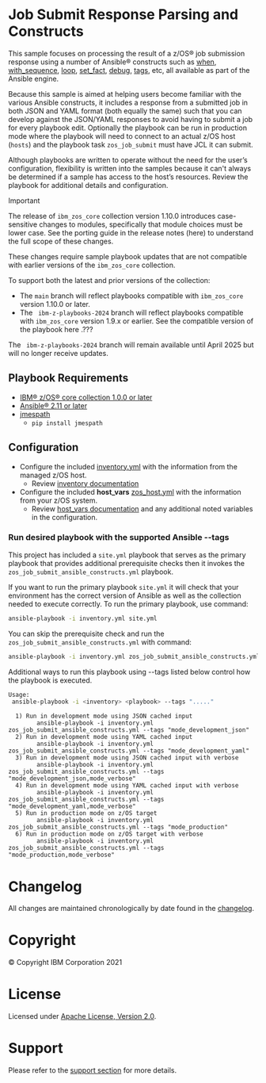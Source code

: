# Job Submit Response Parsing and Constructs
This sample focuses on processing the result of a z/OS® job submission response
using a number of Ansible® constructs such as
[when](https://docs.ansible.com/ansible/latest/user_guide/playbooks_conditionals.html#conditionals),
[with_sequence](https://docs.ansible.com/ansible/latest/user_guide/playbooks_loops.html#loops),
[loop](https://docs.ansible.com/ansible/latest/user_guide/playbooks_loops.html#loops),
[set_fact](https://docs.ansible.com/ansible/latest/collections/ansible/builtin/set_fact_module.html),
[debug](https://docs.ansible.com/ansible/latest/collections/ansible/builtin/debug_module.html),
[tags](https://docs.ansible.com/ansible/latest/user_guide/playbooks_tags.html),
etc, all available as part of the Ansible engine.

Because this sample is aimed at helping users become familiar with the various
Ansible constructs, it includes a response from a submitted job in both JSON
and YAML format (both equally the same) such that you can develop against
the JSON/YAML responses to avoid having to submit a job for every playbook
edit. Optionally the playbook can be run in production mode where the playbook
will need to connect to an actual z/OS host (`hosts`) and the playbook task
`zos_job_submit` must have JCL it can submit.

Although playbooks are written to operate without the need for the user’s
configuration, flexibility is written into the samples because it can't always
be determined if a sample has access to the host’s resources. Review the
playbook for additional details and configuration.

> [!IMPORTANT]
> The release of `ibm_zos_core` collection version 1.10.0 introduces case-sensitive
> changes to modules, specifically that module choices must be lower case. See the porting
> guide in the release notes (here) to understand the full scope of these changes.
>
> These changes require sample playbook updates that are not compatible with earlier
> versions of the `ibm_zos_core` collection.
>
> To support both the latest and prior versions of the collection:
> 
> * The `main` branch will reflect playbooks compatible with `ibm_zos_core` version 1.10.0 or later.
> * The ` ibm-z-playbooks-2024` branch will reflect playbooks compatible with `ibm_zos_core` version 1.9.x or earlier. See the compatible version of the playbook here <link to this playbook in branch>.???
> 
> The ` ibm-z-playbooks-2024` branch will remain available until April 2025 but will no longer receive updates.

## Playbook Requirements
- [IBM® z/OS® core collection 1.0.0 or later](https://galaxy.ansible.com/ibm/ibm_zos_core)
- [Ansible® 2.11 or later](https://docs.ansible.com/ansible/latest/installation_guide/intro_installation.html)
- [jmespath](https://pypi.org/project/jmespath/)
    - `pip install jmespath`

## Configuration
- Configure the included [inventory.yml](inventories/inventory.yml) with the
  information from the managed z/OS host.
  - Review [inventory documentation](../../docs/share/zos_core/configure_inventory.md)
- Configure the included **host_vars** [zos_host.yml](inventories/host_vars/zos_host.yml)
  with the information from your z/OS system.
  - Review [host_vars documentation](../../docs/share/zos_core/configure_host_vars.md)
    and any additional noted variables in the configuration.

### Run desired playbook with the supported Ansible --tags
This project has included a `site.yml` playbook that serves as the primary playbook
that provides additional prerequisite checks then it invokes the `zos_job_submit_ansible_constructs.yml`
playbook.

If you want to run the primary playbook `site.yml` it will check that your environment
has the correct version of Ansible as well as the collection needed to execute
correctly. To run the primary playbook, use command:

```bash
ansible-playbook -i inventory.yml site.yml
```

You can skip the prerequisite check and run the `zos_job_submit_ansible_constructs.yml` with
command:

```bash
ansible-playbook -i inventory.yml zos_job_submit_ansible_constructs.yml
```

Additional ways to run this playbook using --tags listed below control how the
playbook is executed.

```bash
Usage:
 ansible-playbook -i <inventory> <playbook> --tags "....."
```

```
  1) Run in development mode using JSON cached input
        ansible-playbook -i inventory.yml zos_job_submit_ansible_constructs.yml --tags "mode_development_json"
  2) Run in development mode using YAML cached input
        ansible-playbook -i inventory.yml zos_job_submit_ansible_constructs.yml --tags "mode_development_yaml"
  3) Run in development mode using JSON cached input with verbose
        ansible-playbook -i inventory.yml zos_job_submit_ansible_constructs.yml --tags "mode_development_json,mode_verbose"
  4) Run in development mode using YAML cached input with verbose
        ansible-playbook -i inventory.yml zos_job_submit_ansible_constructs.yml --tags "mode_development_yaml,mode_verbose"
  5) Run in production mode on z/OS target
        ansible-playbook -i inventory.yml zos_job_submit_ansible_constructs.yml --tags "mode_production"
  6) Run in production mode on z/OS target with verbose
        ansible-playbook -i inventory.yml zos_job_submit_ansible_constructs.yml --tags "mode_production,mode_verbose"
```

# Changelog
All changes are maintained chronologically by date found in the
[changelog](changelog.yml).

# Copyright
© Copyright IBM Corporation 2021

# License
Licensed under [Apache License,
Version 2.0](https://opensource.org/licenses/Apache-2.0).

# Support
Please refer to the [support section](../../../README.md#support) for more
details.
